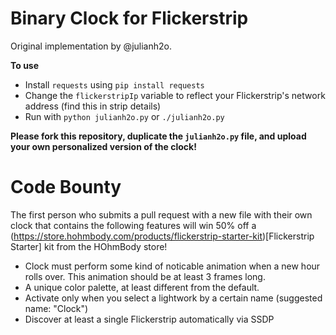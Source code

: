Binary Clock for Flickerstrip
=============================

Original implementation by @julianh2o.

**To use**

* Install `requests` using `pip install requests`
* Change the `flickerstripIp` variable to reflect your Flickerstrip's network address (find this in strip details)
* Run with `python julianh2o.py` or `./julianh2o.py`

**Please fork this repository, duplicate the `julianh2o.py` file, and upload your own personalized version of the clock!**

Code Bounty
===========

The first person who submits a pull request with a new file with their own clock that contains the following features will win 50% off a (https://store.hohmbody.com/products/flickerstrip-starter-kit)[Flickerstrip Starter] kit from the HOhmBody store!

* Clock must perform some kind of noticable animation when a new hour rolls over. This animation should be at least 3 frames long.
* A unique color palette, at least different from the default.
* Activate only when you select a lightwork by a certain name (suggested name: "Clock")
* Discover at least a single Flickerstrip automatically via SSDP

